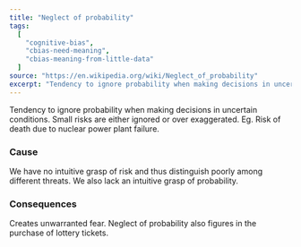 ```yaml
---
title: "Neglect of probability"
tags:
  [
    "cognitive-bias",
    "cbias-need-meaning",
    "cbias-meaning-from-little-data"
  ]
source: "https://en.wikipedia.org/wiki/Neglect_of_probability"
excerpt: "Tendency to ignore probability when making decisions in uncertain conditions."
---
```


Tendency to ignore probability when making decisions in uncertain conditions. Small risks are either ignored or over exaggerated. Eg. Risk of death due to nuclear power plant failure.

### Cause

We have no intuitive grasp of risk and thus distinguish poorly among different threats. We also lack an intuitive grasp of probability.

### Consequences

Creates unwarranted fear. Neglect of probability also figures in the purchase of lottery tickets.
